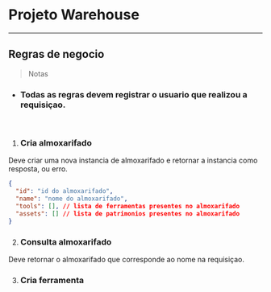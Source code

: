 # Projeto Warehouse

---

## Regras de negocio
> Notas

* ### Todas as regras devem registrar o usuario que realizou a requisiçao.

<br>

1. ### Cria almoxarifado
Deve criar uma nova instancia de almoxarifado e retornar a instancia como resposta, ou erro.

```json
{
  "id": "id do almoxarifado",
  "name": "nome do almoxarifado",
  "tools": [], // lista de ferramentas presentes no almoxarifado
  "assets": [] // lista de patrimonios presentes no almoxarifado
}
 ```

2. ### Consulta almoxarifado
Deve retornar o almoxarifado que corresponde ao nome na requisiçao.

3. ### Cria ferramenta